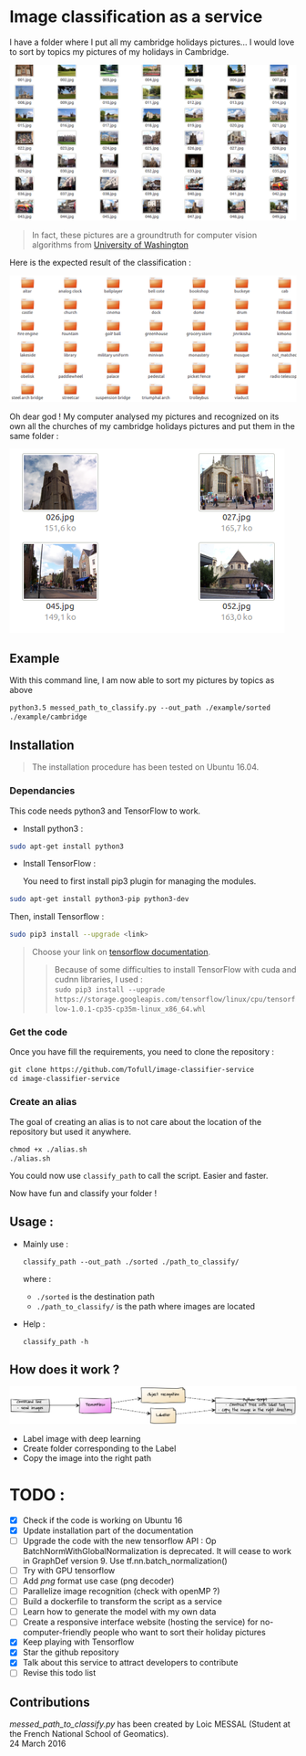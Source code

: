 # Image classification as a service

I have a folder where I put all my cambridge holidays pictures... I would love to sort by topics my pictures of my holidays in Cambridge.

![messed_path](assets/image/cambridge_mess.png)

> In fact, these pictures are a groundtruth for computer vision algorithms from [University of Washington](http://imagedatabase.cs.washington.edu/groundtruth/)

Here is the expected result of the classification :

![messed_path](assets/image/sorted_path.png)

Oh dear god ! My computer analysed my pictures and recognized on its own all the churches of my cambridge holidays pictures and put them in the same folder :

![messed_path](assets/image/churches.png)

## Example
With this command line, I am now able to sort my pictures by topics as above
```
python3.5 messed_path_to_classify.py --out_path ./example/sorted ./example/cambridge
```

## Installation
> The installation procedure has been tested on Ubuntu 16.04.

### Dependancies
This code needs python3 and TensorFlow to work.
- Install python3 :

```sh
sudo apt-get install python3
```

- Install TensorFlow :

	You need to first install pip3 plugin for managing the modules.
```sh
sudo apt-get install python3-pip python3-dev
```
Then, install Tensorflow :
```sh
sudo pip3 install --upgrade <link>
```
> Choose your link on [tensorflow documentation](https://www.tensorflow.org/install/install_linux#the_url_of_the_tensorflow_python_package).
>> Because of some difficulties to install TensorFlow with cuda and cudnn libraries, I used :  
>> ``` sudo pip3 install --upgrade https://storage.googleapis.com/tensorflow/linux/cpu/tensorflow-1.0.1-cp35-cp35m-linux_x86_64.whl ```


### Get the code
Once you have fill the requirements, you need to clone the repository :
```
git clone https://github.com/Tofull/image-classifier-service
cd image-classifier-service
```

### Create an alias
The goal of creating an alias is to not care about the location of the repository but used it anywhere.

```
chmod +x ./alias.sh
./alias.sh
```
You could now use ```classify_path``` to call the script. Easier and faster.

Now have fun and classify your folder !

## Usage :
- Mainly use :
	```
	classify_path --out_path ./sorted ./path_to_classify/
	```
	where :
	- ```./sorted``` is the destination path
	- ```./path_to_classify/``` is the path where images are located


- Help :
	```
	classify_path -h
	```


## How does it work ?


![Schema](assets/diagram/how_does_it_work/diagram_how_does_it_work.png)
- Label image with deep learning
- Create folder corresponding to the Label
- Copy the image into the right path


# TODO :

- [x] Check if the code is working on Ubuntu 16
- [x] Update installation part of the documentation
- [ ] Upgrade the code with the new tensorflow API : Op BatchNormWithGlobalNormalization is deprecated. It will cease to work in GraphDef version 9. Use tf.nn.batch_normalization()
- [ ] Try with GPU tensorflow
- [ ] Add *png* format use case (png decoder)
- [ ] Parallelize image recognition (check with openMP ?)
- [ ] Build a dockerfile to transform the script as a service
- [ ] Learn how to generate the model with my own data
- [ ] Create a responsive interface website (hosting the service) for no-computer-friendly people who want to sort their holiday pictures
- [x] Keep playing with Tensorflow
- [x] Star the github repository
- [x] Talk about this service to attract developers to contribute
- [ ] Revise this todo list

## Contributions
*messed_path_to_classify.py* has been created by Loic MESSAL (Student at the French National School of Geomatics).  
24 March 2016
